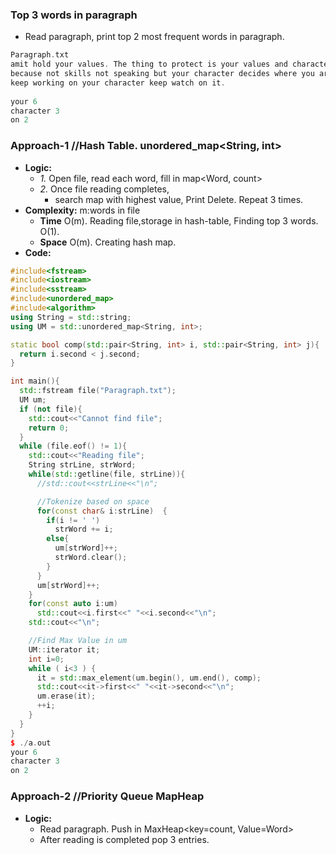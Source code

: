 ### Top 3 words in paragraph
- Read paragraph, print top 2 most frequent words in paragraph.
```c
Paragraph.txt
amit hold your values. The thing to protect is your values and character. Keep building your character 
because not skills not speaking but your character decides where you are in your life. Got it amit, now 
keep working on your character keep watch on it.
  
your 6
character 3
on 2  
```

### Approach-1  //Hash Table. unordered_map<String, int>
- **Logic:**
  - *1.* Open file, read each word, fill in map<Word, count>
  - *2.* Once file reading completes, 
    - search map with highest value, Print Delete. Repeat 3 times.
- **Complexity:** m:words in file
  - **Time** O(m). Reading file,storage in hash-table, Finding top 3 words. O(1).
  - **Space** O(m). Creating hash map.
- **Code:**  
```c++
#include<fstream>
#include<iostream>
#include<sstream>
#include<unordered_map>
#include<algorithm>
using String = std::string;
using UM = std::unordered_map<String, int>;

static bool comp(std::pair<String, int> i, std::pair<String, int> j){
  return i.second < j.second;
}

int main(){
  std::fstream file("Paragraph.txt");
  UM um;
  if (not file){
    std::cout<<"Cannot find file";
    return 0;
  }
  while (file.eof() != 1){
    std::cout<<"Reading file";
    String strLine, strWord;
    while(std::getline(file, strLine)){
      //std::cout<<strLine<<"\n";

      //Tokenize based on space
      for(const char& i:strLine)  {
        if(i != ' ')
          strWord += i;
        else{
          um[strWord]++;
          strWord.clear();
        }
      }
      um[strWord]++;
    }
    for(const auto i:um)
      std::cout<<i.first<<" "<<i.second<<"\n";
    std::cout<<"\n";

    //Find Max Value in um
    UM::iterator it;
    int i=0;
    while ( i<3 ) {
      it = std::max_element(um.begin(), um.end(), comp);
      std::cout<<it->first<<" "<<it->second<<"\n";
      um.erase(it);
      ++i;
    }
  }
}
$ ./a.out
your 6
character 3
on 2
```

### Approach-2  //Priority Queue MapHeap
- **Logic:**
  - Read paragraph. Push in MaxHeap<key=count, Value=Word>
  - After reading is completed pop 3 entries.
